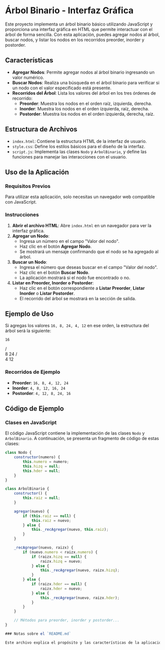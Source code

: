 # Árbol Binario - Interfaz Gráfica

Este proyecto implementa un árbol binario básico utilizando JavaScript y proporciona una interfaz gráfica en HTML que permite interactuar con el árbol de forma sencilla. Con esta aplicación, puedes agregar nodos al árbol, buscar nodos, y listar los nodos en los recorridos preorder, inorder y postorder.

## Características

- **Agregar Nodos**: Permite agregar nodos al árbol binario ingresando un valor numérico.
- **Buscar Nodos**: Realiza una búsqueda en el árbol binario para verificar si un nodo con el valor especificado está presente.
- **Recorridos del Árbol**: Lista los valores del árbol en los tres órdenes de recorrido:
  - **Preorder**: Muestra los nodos en el orden raíz, izquierda, derecha.
  - **Inorder**: Muestra los nodos en el orden izquierda, raíz, derecha.
  - **Postorder**: Muestra los nodos en el orden izquierda, derecha, raíz.

## Estructura de Archivos

- `index.html`: Contiene la estructura HTML de la interfaz de usuario.
- `style.css`: Define los estilos básicos para el diseño de la interfaz.
- `script.js`: Implementa las clases `Nodo` y `ArbolBinario`, y define las funciones para manejar las interacciones con el usuario.

## Uso de la Aplicación

### Requisitos Previos

Para utilizar esta aplicación, solo necesitas un navegador web compatible con JavaScript.

### Instrucciones

1. **Abrir el archivo HTML**: Abre `index.html` en un navegador para ver la interfaz gráfica.
2. **Agregar un Nodo**:
   - Ingresa un número en el campo "Valor del nodo".
   - Haz clic en el botón **Agregar Nodo**.
   - Se mostrará un mensaje confirmando que el nodo se ha agregado al árbol.
3. **Buscar un Nodo**:
   - Ingresa el número que deseas buscar en el campo "Valor del nodo".
   - Haz clic en el botón **Buscar Nodo**.
   - La aplicación mostrará si el nodo fue encontrado o no.
4. **Listar en Preorder, Inorder o Postorder**:
   - Haz clic en el botón correspondiente a **Listar Preorder**, **Listar Inorder** o **Listar Postorder**.
   - El recorrido del árbol se mostrará en la sección de salida.

## Ejemplo de Uso

Si agregas los valores `16, 8, 24, 4, 12` en ese orden, la estructura del árbol será la siguiente:

    16
   /   \
  8     24
 / \
4  12


### Recorridos de Ejemplo

- **Preorder**: `16, 8, 4, 12, 24`
- **Inorder**: `4, 8, 12, 16, 24`
- **Postorder**: `4, 12, 8, 24, 16`

## Código de Ejemplo

### Clases en JavaScript

El código JavaScript contiene la implementación de las clases `Nodo` y `ArbolBinario`. A continuación, se presenta un fragmento de código de estas clases:

```javascript
class Nodo {
    constructor(numero) {
        this.numero = numero;
        this.hizq = null;
        this.hder = null;
    }
}

class ArbolBinario {
    constructor() {
        this.raiz = null;
    }

    agregar(nuevo) {
        if (this.raiz == null) {
            this.raiz = nuevo;
        } else {
            this._recAgregar(nuevo, this.raiz);
        }
    }

    _recAgregar(nuevo, raizx) {
        if (nuevo.numero < raizx.numero) {
            if (raizx.hizq == null) {
                raizx.hizq = nuevo;
            } else {
                this._recAgregar(nuevo, raizx.hizq);
            }
        } else {
            if (raizx.hder == null) {
                raizx.hder = nuevo;
            } else {
                this._recAgregar(nuevo, raizx.hder);
            }
        }
    }

    // Métodos para preorder, inorder y postorder...
}

### Notas sobre el `README.md`

Este archivo explica el propósito y las características de la aplicación, brinda instrucciones claras sobre su uso, ejemplos de recorridos y un fragmento del código base. También incluye secciones para personalización, contribución y licencia, proporcionando un documento completo y útil para cualquier persona que desee comprender o contribuir al proyecto.
